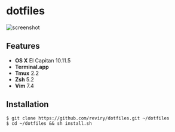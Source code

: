 # dotfiles

![screenshot](https://raw.githubusercontent.com/wiki/reviry/dotfiles/images/screenshot.png)

## Features

- **OS X** El Capitan 10.11.5
- **Terminal.app**
- **Tmux** 2.2
- **Zsh** 5.2
- **Vim** 7.4

## Installation

```
$ git clone https://github.com/reviry/dotfiles.git ~/dotfiles
$ cd ~/dotfiles && sh install.sh
```
